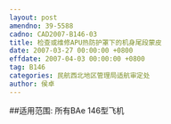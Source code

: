```yaml
---
layout: post
amendno: 39-5588
cadno: CAD2007-B146-03
title: 检查或维修APU热防护罩下的机身尾段蒙皮
date: 2007-03-27 00:00:00 +0800
effdate: 2007-04-03 00:00:00 +0800
tag: B146
categories: 民航西北地区管理局适航审定处
author: 侯卓
---
```


##适用范围:
所有BAe 146型飞机

